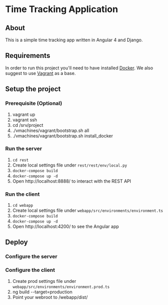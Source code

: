 

# Time Tracking Application #

## About ##

This is a simple time tracking app written in Angular 4 and Django.

## Requirements ##

In order to run this project you'll need to have installed [Docker](https://www.docker.com/). We also suggest to use [Vagrant](https://www.vagrantup.com/) as a base.

## Setup the project ##

### Prerequisite (Optional)

1. vagrant up
2. vagrant ssh
3. cd /srv/project
4. ./vmachines/vagrant/bootstrap.sh all
4. ./vmachines/vagrant/bootstrap.sh install_docker

### Run the server

1. `cd rest`
2. Create local settings file under `rest/rest/env/local.py`
3. `docker-compose build`
4. `docker-compose up -d`
5. Open http://localhost:8888/ to interact with the REST API

### Run the client

1. `cd webapp`
2. Create local settings file under `webapp/src/environments/environment.ts`
3. `docker-compose build`
4. `docker-compose up -d`
5. Open http://localhost:4200/ to see the Angular app

## Deploy

### Configure the server

### Configure the client

1. Create prod settings file under `webapp/src/environments/environment.prod.ts`
2. ng build --target=production
3. Point your webroot to /webapp/dist/